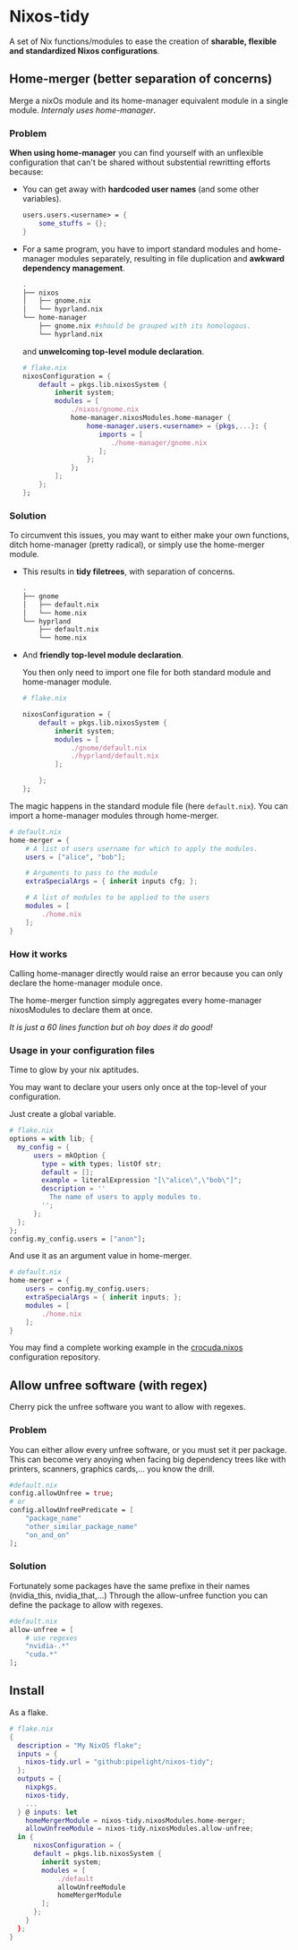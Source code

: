 # Nixos-tidy

A set of Nix functions/modules
to ease the creation of
**sharable, flexible and standardized Nixos configurations**.

## Home-merger (better separation of concerns)

Merge a nixOs module and its home-manager equivalent module in a single module.
_Internaly uses home-manager_.

### Problem

**When using home-manager** you can find yourself
with an unflexible configuration that can't be shared without
substential rewritting efforts because:

- You can get away with **hardcoded user names** (and some other variables).

  ```nix
  users.users.<username> = {
      some_stuffs = {};
  }
  ```

- For a same program, you have to import standard modules and home-manager modules separately,
  resulting in file duplication and **awkward dependency management**.

  ```sh
  .
  ├── nixos
  │   ├── gnome.nix
  │   └── hyprland.nix
  └── home-manager
      ├── gnome.nix #should be grouped with its homologous.
      └── hyprland.nix
  ```

  and **unwelcoming top-level module declaration**.

  ```nix
  # flake.nix
  nixosConfiguration = {
      default = pkgs.lib.nixosSystem {
          inherit system;
          modules = [
              ./nixos/gnome.nix
              home-manager.nixosModules.home-manager {
                  home-manager.users.<username> = {pkgs,...}: {
                     imports = [
                        ./home-manager/gnome.nix
                     ];
                  };
              };
          ];
      };
  };

  ```

### Solution

To circumvent this issues, you may want to
either make your own functions,
ditch home-manager (pretty radical),
or simply use the home-merger module.

- This results in **tidy filetrees**, with separation of concerns.

  ```sh
  .
  ├── gnome
  │   ├── default.nix
  │   └── home.nix
  └── hyprland
      ├── default.nix
      └── home.nix
  ```

- And **friendly top-level module declaration**.

  You then only need to import one file for both
  standard module and home-manager module.

  ```nix
  # flake.nix

  nixosConfiguration = {
      default = pkgs.lib.nixosSystem {
          inherit system;
          modules = [
              ./gnome/default.nix
              ./hyprland/default.nix
          ];

      };
  };
  ```

The magic happens in the standard module file (here `default.nix`).
You can import a home-manager modules through home-merger.

```nix
# default.nix
home-merger = {
    # A list of users username for which to apply the modules.
    users = ["alice", "bob"];

    # Arguments to pass to the module
    extraSpecialArgs = { inherit inputs cfg; };

    # A list of modules to be applied to the users
    modules = [
        ./home.nix
    ];
}
```

### How it works

Calling home-manager directly would raise an error
because you can only declare the home-manager module once.

The home-merger function simply aggregates every home-manager nixosModules
to declare them at once.

_It is just a 60 lines function but oh boy does it do good!_

### Usage in your configuration files

Time to glow by your nix aptitudes.

You may want to declare your users only once
at the top-level of your configuration.

Just create a global variable.

```nix
# flake.nix
options = with lib; {
  my_config = {
      users = mkOption {
        type = with types; listOf str;
        default = [];
        example = literalExpression "[\"alice\",\"bob\"]";
        description = ''
          The name of users to apply modules to.
        '';
      };
  };
};
config.my_config.users = ["anon"];

```

And use it as an argument value in home-merger.

```nix
# default.nix
home-merger = {
    users = config.my_config.users;
    extraSpecialArgs = { inherit inputs; };
    modules = [
        ./home.nix
    ];
}
```

You may find a complete working example in the
[crocuda.nixos](https://github.com/pipelight/crocuda.nixos) configuration repository.

## Allow unfree software (with regex)

Cherry pick the unfree software you want to allow with regexes.

### Problem

You can either allow every unfree software, or you must set it per package.
This can become very anoying when facing big dependency trees like with
printers, scanners, graphics cards,... you know the drill.

```nix
#default.nix
config.allowUnfree = true;
# or
config.allowUnfreePredicate = [
    "package_name"
    "other_similar_package_name"
    "on_and_on"
];
```

### Solution

Fortunately some packages have the same prefixe in their names (nvidia_this, nvidia_that,...)
Through the allow-unfree function you can define the package to allow with regexes.

```nix
#default.nix
allow-unfree = [
    # use regexes
    "nvidia-.*"
    "cuda.*"
];
```

## Install

As a flake.

```nix
# flake.nix
{
  description = "My NixOS flake";
  inputs = {
    nixos-tidy.url = "github:pipelight/nixos-tidy";
  };
  outputs = {
    nixpkgs,
    nixos-tidy,
    ...
  } @ inputs: let
    homeMergerModule = nixos-tidy.nixosModules.home-merger;
    allowUnfreeModule = nixos-tidy.nixosModules.allow-unfree;
  in {
      nixosConfiguration = {
      default = pkgs.lib.nixosSystem {
        inherit system;
        modules = [
            ./default
            allowUnfreeModule
            homeMergerModule
        ];
      };
    }
  };
}
```

